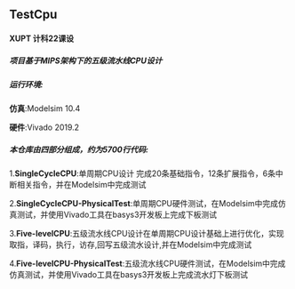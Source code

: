 ## TestCpu

#### XUPT 计科22课设

##### 项目基于MIPS架构下的五级流水线CPU设计

##### 运行环境:

**仿真**:Modelsim 10.4

**硬件**:Vivado 2019.2

##### 本仓库由四部分组成，约为5700行代码:

1.**SingleCycleCPU**:单周期CPU设计 完成20条基础指令，12条扩展指令，6条中断相关指令，并在Modelsim中完成测试

2.**SingleCycleCPU-PhysicalTest**:单周期CPU硬件测试，在Modelsim中完成仿真测试，并使用Vivado工具在basys3开发板上完成下板测试

3.**Five-levelCPU**:五级流水线CPU设计在单周期CPU设计基础上进行优化，实现取指，译码，执行，访存,回写五级流水设计,并在Modelsim中完成测试

4.**Five-levelCPU-PhysicalTest**:五级流水线CPU硬件测试，在Modelsim中完成仿真测试，并使用Vivado工具在basys3开发板上完成流水灯下板测试